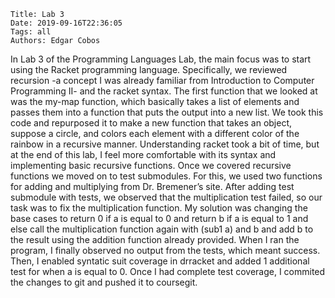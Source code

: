     Title: Lab 3
    Date: 2019-09-16T22:36:05
    Tags: all
    Authors: Edgar Cobos

In Lab 3 of the Programming Languages Lab, the main focus was to start using the Racket programming language. Specifically, we reviewed recursion -a concept I was already familiar from Introduction to Computer Programming II- and the racket syntax. The first function that we looked  at was the my-map function, which basically takes a list of elements and passes them into a function that puts the output into a new list. We took this code and repurposed it to make a new function that takes an object, suppose a circle, and colors each element with a different color of the rainbow in a recursive manner. Understanding racket took a bit of time, but at the end of this lab, I feel more comfortable with its syntax and implementing basic recursive functions. Once we covered recursive functions we moved on to test submodules. For this, we used two functions for adding and multiplying from Dr. Bremener’s site. After adding test submodule with tests, we observed that the multiplication test failed, so our task was to fix the multiplication function. My solution was changing the base cases to return 0 if a is equal to 0 and return b if a is equal to 1 and else call the multiplication function again with (sub1 a) and b and add b to the result using the addition function already provided. When I ran the program, I finally observed no output from the tests, which meant success. Then, I enabled syntatic suit coverage in drracket and added 1 additional test for when a is equal to 0. Once I had complete test coverage, I commited the changes to git and pushed it to coursegit.

<!-- more -->

